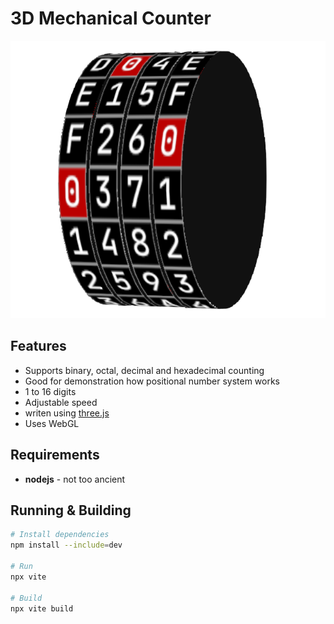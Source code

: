 # 3D Mechanical Counter

<p align="center">
    <img src="https://github.com/h5vx/MechanicalCounter3D/blob/master/doc/preview.png" />
</p>

## Features
- Supports binary, octal, decimal and hexadecimal counting
- Good for demonstration how positional number system works
- 1 to 16 digits
- Adjustable speed
- writen using [three.js](https://threejs.org)
- Uses WebGL

## Requirements
- **nodejs** - not too ancient

## Running & Building
```bash
# Install dependencies
npm install --include=dev

# Run
npx vite

# Build
npx vite build
```